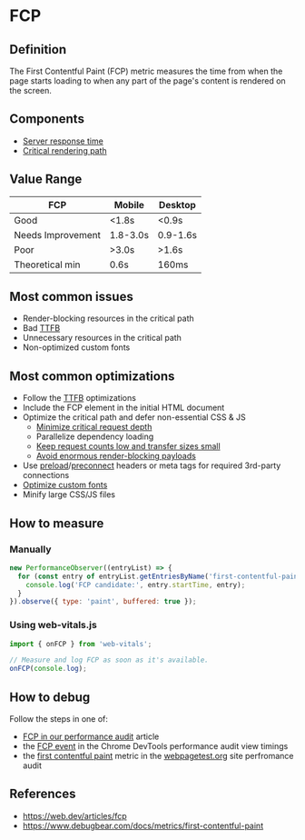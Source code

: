 # FCP

## Definition

The First Contentful Paint (FCP) metric measures the time from when the page starts loading to when any part of the page's content is rendered on the screen.

## Components

- [Server response time](./ttfb.md)
- [Critical rendering path](https://web.dev/learn/performance/understanding-the-critical-path)

## Value Range

| FCP               | Mobile   | Desktop  |
|-------------------|----------|----------|
| Good              |    <1.8s |   <0.9s  |
| Needs Improvement | 1.8-3.0s | 0.9-1.6s |
| Poor              |    >3.0s |   >1.6s  |
| Theoretical min   |     0.6s |    160ms |

## Most common issues

- Render-blocking resources in the critical path
- Bad [TTFB](./ttfb.md)
- Unnecessary resources in the critical path
- Non-optimized custom fonts

## Most common optimizations

- Follow the [TTFB](./ttfb.md) optimizations
- Include the FCP element in the initial HTML document
- Optimize the critical path and defer non-essential CSS & JS
  - [Minimize critical request depth](https://developer.chrome.com/docs/lighthouse/performance/critical-request-chains)
  - Parallelize dependency loading
  - [Keep request counts low and transfer sizes small](https://developer.chrome.com/docs/lighthouse/performance/resource-summary)
  - [Avoid enormous render-blocking payloads](https://developer.chrome.com/docs/lighthouse/performance/total-byte-weight)
- Use [preload](https://developer.chrome.com/docs/lighthouse/performance/uses-rel-preload)/[preconnect](https://developer.chrome.com/docs/lighthouse/performance/uses-rel-preconnect) headers or meta tags for required 3rd-party connections
- [Optimize custom fonts](https://developer.chrome.com/docs/lighthouse/performance/font-display)
- Minify large CSS/JS files

## How to measure

### Manually
```js
new PerformanceObserver((entryList) => {
  for (const entry of entryList.getEntriesByName('first-contentful-paint')) {
    console.log('FCP candidate:', entry.startTime, entry);
  }
}).observe({ type: 'paint', buffered: true });
```

### Using web-vitals.js

```js
import { onFCP } from 'web-vitals';

// Measure and log FCP as soon as it's available.
onFCP(console.log);
```

## How to debug

Follow the steps in one of:
- [FCP in our performance audit](./performance-audit.md#fcplcp) article
- the [FCP event](https://developer.chrome.com/docs/devtools/performance/reference#timings) in the Chrome DevTools performance audit view timings
- the [first contentful paint](https://docs.webpagetest.org/getting-started/#first-contentful-paint) metric in the [webpagetest.org]() site perfromance audit


## References
- https://web.dev/articles/fcp
- https://www.debugbear.com/docs/metrics/first-contentful-paint
